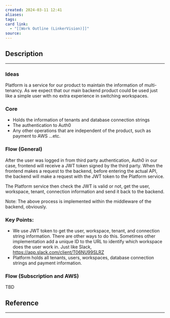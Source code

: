```yaml
---
created: 2024-03-11 12:41
aliases: 
tags: 
card link:
  - "[[Work Outline (LinkerVision)]]"
source:
---
```

## Description
---
### Ideas

Platform is a service for our product to maintain the information of multi-tenancy. As we expect that our main backend product could be used just like a simple user with no extra experience in switching workspaces.

### Core
- Holds the information of tenants and database connection strings
- The authentication to Auth0
- Any other operations that are independent of the product, such as payment to AWS …etc.

### Flow (General)

After the user was logged in from third party authentication, Auth0 in our case, frontend will receive a JWT token signed by the third party. When the frontend makes a request to the backend, before entering the actual API, the backend will make a request with the JWT token to the Platform service.

The Platform service then check the JWT is valid or not, get the user, workspace, tenant, connection information and send it back to the backend.

Note: The above process is implemented within the middleware of the backend, obviously.

### Key Points:

- We use JWT token to get the user, workspace, tenant, and connection string information. There are other ways to do this. Sometimes other implementation add a unique ID to the URL to identify which workspace does the user work in. Just like Slack, <https://app.slack.com/client/T06NU99SLRZ>
- Platform holds all tenants, users, workspaces, database connection strings and payment information.

### Flow (Subscription and AWS)

TBD

## Reference
---





